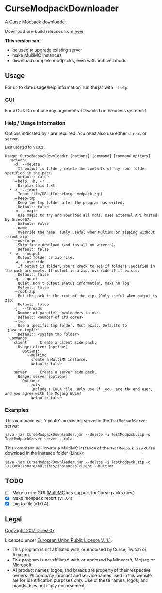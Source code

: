 # CurseModpackDownloader

A Curse Modpack downloader.

Download pre-build releases from [here](https://jenkins.dries007.net/job/CurseModpackDownloader/).

**This version can:**
- be used to upgrade existing server
- make MultiMC instances
- download complete modpacks, even with archived mods.

## Usage

For up to date usage/help information, run the jar with `--help`.

### GUI

For a GUI: Do not use any arguments. (Disabled on headless systems.)

### Help / Usage information

Options indicated by `*` are required. You must also use either `client` or `server`.

<small>Last updated for v1.0.2 .</small>

```
Usage: CurseModpackDownloader [options] [command] [command options]
  Options:
    -d, --delete
      If output is folder, delete the contents of any root folder specified in the pack.
      Default: false
    --help, -h, -?
      Display this text.
  * -i, --input
      Input file/URL (CurseForge modpack zip)
    --keep-tmp
      Keep the tmp folder after the program has exited.
      Default: false
    -m, --magic
      Use magic to try and download all mods. Uses external API hosted by Dries007.
      Default: false
    --name
      Override the name. (Only useful when MultiMC or zipping without --root-zip)
    --no-forge
      Skip forge download (and install on servers).
      Default: false
  * -o, --output
      Output folder or zip file.
    -w, --override
      If output is folder, don't check to see if folders specified in the pack are empty. If output is a zip, override if it exists.
      Default: false
    -q, --quiet
      Quiet. Don't output status information, make no log.
      Default: false
    --root-zip
      Put the pack in the root of the zip. (Only useful when output is zip)
      Default: false
    -j, --threads
      Number of parallel downloaders to use.
      Default: <number of CPU cores>
    --tmp
      Use a specific tmp folder. Must exist. Defaults to 'java.io.tmpdir'
      Default: <system tmp folder>
  Commands:
    client      Create a client side pack.
      Usage: client [options]
        Options:
          --multimc
            Create a MultiMC instance.
            Default: false

    server      Create a server side pack.
      Usage: server [options]
        Options:
          --eula
            Include a EULA file. Only use if _you_ are the end user, and you agree with the Mojang EULA!
            Default: false
```

### Examples

This command will 'update' an existing server in the `TestModpackServer` server:
```
java -jar CurseModpackDownloader.jar --delete -i TestModpack.zip -o TestModpackServer server --eula
```
This command will create a MultiMC instance of the `TestModpack.zip` curse download in the instance folder (Linux):
```
java -jar CurseModpackDownloader.jar --delete -i TestModpack.zip -o ~/.local/share/multimc5/instances client --multimc
```

## TODO

- [ ] ~~Make a nice GUI~~ ([MultiMC](https://multimc.org) has support for Curse packs now.)
- [x] Make modpack report (v1.0.4)
- [x] Log to file (v1.0.4)

## Legal

[Copyright 2017 Dries007](src/main/java/net/dries007/cmd/LICENSE-HEADER)

Licenced under [European Union Public Licence V. 1.1](LICENSE).

- This program is not affiliated with, or endorsed by Curse, Twitch or Amazon.
- This program is not affiliated with, or endorsed by Minecraft, Mojang or Microsoft.
- All product names, logos, and brands are property of their respective owners. All company, product and service names used in this website are for identification purposes only. Use of these names, logos, and brands does not imply endorsement.
